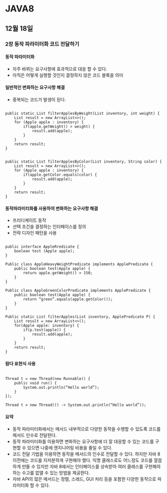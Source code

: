 # JAVA8

## 12월 18일

### 2장 동작 파라미터화 코드 전달하기

#### 동작 파라미터화
* 자주 바뀌는 요구사항에 효과적으로 대응 할 수 있다.
* 아직은 어떻게 실행할 것인지 결정하지 않은 코드 블록을 의미

#### 일반적인 변화하는 요구사항 해결
* 중복되는 코드가 발생이 된다.
<pre><code>
public static List<Apple> filterApplesByWeight(List<Apple> inventory, int weight) {
	List<Apple> result = new ArrayList<>();
	for (Apple apple : inventory) {
		if(apple.getWeight() > weight) {
			result.add(apple);
		}
	}
	return result;
}


public static List<Apple> filterApplesByColor(List<Apple> inventory, String color) {
	List<Apple> result = new ArrayList<>();
	for (Apple apple : inventory) {
		if(apple.getColor.equals(color) {
			result.add(apple);
		}
	}
	return result;
}
</code></pre>

#### 동작파라미터화를 사용하여 변화하는 요구사항 해결
* 프리디케이트 동작
* 선택 조건을 결정하는 인터페이스를 정의
* 전략 디자인 패턴을 사용
<pre><code>
public interface AppleRredicate {
	boolean test (Apple apple);
}

Public class AppleHeavyWeightPredicate implements ApplePredicate {
	public boolean test(Apple apple) {
		return apple.getWeight() > 150;
	}
}

Public class AppleGreenColorPredicate implements ApplePredicate {
	public boolean test(Apple apple) {
		return “green”.equals(apple.getColor());
	}
}

Public static List<Apple> filterApples(List<Apple> inventory, ApplePredicate P) {
	List<Apple> result = new ArrayList<>();
	for(Apple apple: inventory) {
		if(p.test(apple)) {
			result.add(apple);
		}
	}
	return result;
}
</code></pre>

#### 람다 표현식 사용
<pre><code>
Thread t = new Thread(new Runnable() {
	public void run() {
		System.out.println(“Hello world”);
	}
});

Thread t = new Thread(() -> System.out.println(“Hello world”));
</code></pre>

#### 요약
* 동작 파라미터화에서는 메서드 내부적으로 다양한 동작을 수행할 수 있도록 코드를 메서드 인수로 전달한다.
* 동작 파라미터화를 이용하면 변화하는 요구사항에 더 잘 대응할 수 있는 코드를 구현할 수 있으면 나중에 엔지니어링 비용을 줄일 수 있다.
* 코드 전달 기법을 이용하면 동작을 메서드의 인수로 전달할 수 있다. 하지만 자바 8 이전에는 코드를 지저분하게 구현해야 했다. 익명 클래스로도 어느정도 코드를 깔끔하게 만들 수 있지만 자바 8에서는 인터페이스를 상속받아 여러 클래스를 구현해야 하는 수고를 없앨 수 있는 방법을 제공한다.
* 자바 API의 많은 메서드는 정렬, 스레드, GUI 처리 등을 포함한 다양한 동작으로 파라미터화 할 수 있다.
